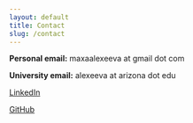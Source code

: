 ```yaml
---
layout: default
title: Contact
slug: /contact
---
```


**Personal email:** maxaalexeeva at gmail dot com

**University email:** alexeeva at arizona dot edu

[LinkedIn](https://www.linkedin.com/in/mariaalexeevaling/)

[GitHub](https://github.com/maxaalexeeva)

